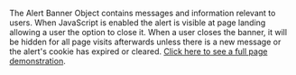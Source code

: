The Alert Banner Object contains messages and information relevant to users. When JavaScript is enabled the alert is visible at page landing allowing a user the option to close it. When a user closes the banner, it will be hidden for all page visits afterwards unless there is a new message or the alert's cookie has expired or cleared. [Click here to see a full page demonstration](demos/alert-banner).
